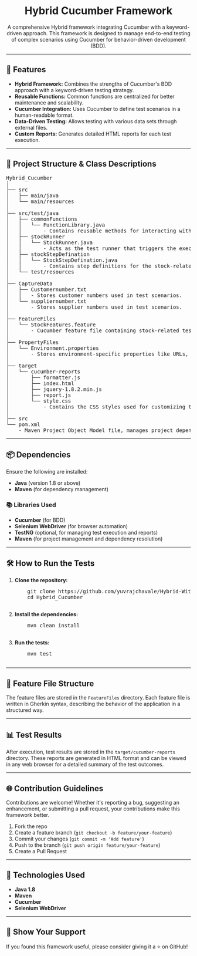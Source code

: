 <!-- This is your README.md file -->

<h1 align="center">Hybrid Cucumber Framework</h1>
<p align="center">
  A comprehensive Hybrid framework integrating Cucumber with a keyword-driven approach. This framework is designed to manage end-to-end testing of complex scenarios using Cucumber for behavior-driven development (BDD).
</p>

---

<h2>🚀 Features</h2>

<ul>
  <li><strong>Hybrid Framework:</strong> Combines the strengths of Cucumber's BDD approach with a keyword-driven testing strategy.</li>
  <li><strong>Reusable Functions:</strong> Common functions are centralized for better maintenance and scalability.</li>
  <li><strong>Cucumber Integration:</strong> Uses Cucumber to define test scenarios in a human-readable format.</li>
  <li><strong>Data-Driven Testing:</strong> Allows testing with various data sets through external files.</li>
  <li><strong>Custom Reports:</strong> Generates detailed HTML reports for each test execution.</li>
</ul>

---

<h2>📂 Project Structure & Class Descriptions</h2>

<pre>
Hybrid_Cucumber
│
├── src
│   ├── main/java
│   └── main/resources
│
├── src/test/java
│   ├── commonFunctions
│   │   └── FunctionLibrary.java
│   │       - Contains reusable methods for interacting with elements, handling exceptions, and performing common actions across tests.
│   ├── stockRunner
│   │   └── StockRunner.java
│   │       - Acts as the test runner that triggers the execution of Cucumber feature files.
│   ├── stockStepDefination
│   │   └── StockStepDefination.java
│   │       - Contains step definitions for the stock-related scenarios defined in the feature files.
│   └── test/resources
│
├── CaptureData
│   ├── Customernumber.txt
│   │   - Stores customer numbers used in test scenarios.
│   └── suppliernumber.txt
│       - Stores supplier numbers used in test scenarios.
│
├── FeatureFiles
│   └── StockFeatures.feature
│       - Cucumber feature file containing stock-related test scenarios described in Gherkin syntax.
│
├── PropertyFiles
│   └── Environment.properties
│       - Stores environment-specific properties like URLs, browser configurations, and other key-value pairs used during test execution.
│
├── target
│   └── cucumber-reports
│       ├── formatter.js
│       ├── index.html
│       ├── jquery-1.8.2.min.js
│       ├── report.js
│       └── style.css
│           - Contains the CSS styles used for customizing the Cucumber HTML reports.
│
├── src
└── pom.xml
    - Maven Project Object Model file, manages project dependencies, and plugins.
</pre>

---

<h2>📦 Dependencies</h2>

Ensure the following are installed:

<ul>
  <li><strong>Java</strong> (version 1.8 or above)</li>
  <li><strong>Maven</strong> (for dependency management)</li>
</ul>

<h3>📚 Libraries Used</h3>
<ul>
  <li><strong>Cucumber</strong> (for BDD)</li>
  <li><strong>Selenium WebDriver</strong> (for browser automation)</li>
  <li><strong>TestNG</strong> (optional, for managing test execution and reports)</li>
  <li><strong>Maven</strong> (for project management and dependency resolution)</li>
</ul>

---

<h2>🛠️ How to Run the Tests</h2>

<ol>
  <li><strong>Clone the repository:</strong>
    <pre>
    git clone https://github.com/yuvrajchavale/Hybrid-With-Cucumber.git
    cd Hybrid_Cucumber
    </pre>
  </li>
  <li><strong>Install the dependencies:</strong>
    <pre>
    mvn clean install
    </pre>
  </li>
  <li><strong>Run the tests:</strong>
    <pre>
    mvn test
    </pre>
  </li>
</ol>

---

<h2>📝 Feature File Structure</h2>

<p>
The feature files are stored in the <code>FeatureFiles</code> directory. Each feature file is written in Gherkin syntax, describing the behavior of the application in a structured way.
</p>

---

<h2>📊 Test Results</h2>

<p>
After execution, test results are stored in the <code>target/cucumber-reports</code> directory. These reports are generated in HTML format and can be viewed in any web browser for a detailed summary of the test outcomes.
</p>

---

<h2>🌐 Contribution Guidelines</h2>

<p>
Contributions are welcome! Whether it's reporting a bug, suggesting an enhancement, or submitting a pull request, your contributions make this framework better.
</p>

<ol>
  <li>Fork the repo</li>
  <li>Create a feature branch (<code>git checkout -b feature/your-feature</code>)</li>
  <li>Commit your changes (<code>git commit -m 'Add feature'</code>)</li>
  <li>Push to the branch (<code>git push origin feature/your-feature</code>)</li>
  <li>Create a Pull Request</li>
</ol>

---

<h2>🎨 Technologies Used</h2>

<ul>
  <li><strong>Java 1.8</strong></li>
  <li><strong>Maven</strong></li>
  <li><strong>Cucumber</strong></li>
  <li><strong>Selenium WebDriver</strong></li>
</ul>

---

<h2>🌟 Show Your Support</h2>

<p>
If you found this framework useful, please consider giving it a ⭐ on GitHub!
</p>

